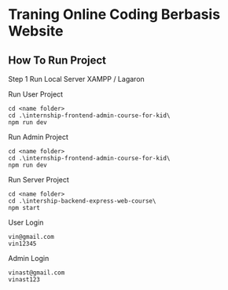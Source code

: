 # Traning Online Coding Berbasis Website

<h2>How To Run Project</h2>


Step 1 Run Local Server XAMPP / Lagaron

Run User Project
```
cd <name folder>
cd .\internship-frontend-admin-course-for-kid\
npm run dev
```

Run Admin Project
```
cd <name folder>
cd .\internship-frontend-admin-course-for-kid\
npm run dev
```

Run Server Project
```
cd <name folder>
cd .\intership-backend-express-web-course\
npm start
```

User Login
```
vin@gmail.com
vin12345
```

Admin Login
```
vinast@gmail.com
vinast123
```

